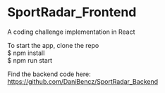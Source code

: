 # SportRadar_Frontend
A coding challenge implementation in React

To start the app, clone the repo\
$ npm install\
$ npm run start

Find the backend code here:\
<https://github.com/DaniBencz/SportRadar_Backend>
